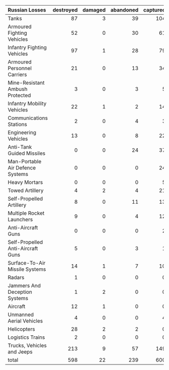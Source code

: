 | Russian Losses                    |   destroyed |   damaged |   abandoned |   captured |   total |
|:----------------------------------|------------:|----------:|------------:|-----------:|--------:|
| Tanks                             |          87 |         3 |          39 |        104 |     233 |
| Armoured Fighting Vehicles        |          52 |         0 |          30 |         61 |     143 |
| Infantry Fighting Vehicles        |          97 |         1 |          28 |         79 |     205 |
| Armoured Personnel Carriers       |          21 |         0 |          13 |         34 |      68 |
| Mine-Resistant Ambush Protected   |           3 |         0 |           3 |          5 |      11 |
| Infantry Mobility Vehicles        |          22 |         1 |           2 |         14 |      39 |
| Communications Stations           |           2 |         0 |           4 |          3 |       9 |
| Engineering Vehicles              |          13 |         0 |           8 |         22 |      43 |
| Anti-Tank Guided Missiles         |           0 |         0 |          24 |         37 |      61 |
| Man-Portable Air Defence Systems  |           0 |         0 |           0 |         24 |      24 |
| Heavy Mortars                     |           0 |         0 |           0 |          5 |       5 |
| Towed Artillery                   |           4 |         2 |           4 |         21 |      31 |
| Self-Propelled Artillery          |           8 |         0 |          11 |         13 |      32 |
| Multiple Rocket Launchers         |           9 |         0 |           4 |         12 |      25 |
| Anti-Aircraft Guns                |           0 |         0 |           0 |          2 |       2 |
| Self-Propelled Anti-Aircraft Guns |           5 |         0 |           3 |          1 |       9 |
| Surface-To-Air Missile Systems    |          14 |         1 |           7 |         10 |      32 |
| Radars                            |           1 |         0 |           0 |          0 |       1 |
| Jammers And Deception Systems     |           1 |         2 |           0 |          0 |       3 |
| Aircraft                          |          12 |         1 |           0 |          0 |      13 |
| Unmanned Aerial Vehicles          |           4 |         0 |           0 |          4 |       8 |
| Helicopters                       |          28 |         2 |           2 |          0 |      32 |
| Logistics Trains                  |           2 |         0 |           0 |          0 |       2 |
| Trucks, Vehicles and Jeeps        |         213 |         9 |          57 |        149 |     428 |
| total                             |         598 |        22 |         239 |        600 |    1459 |